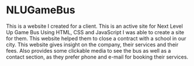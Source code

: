 # NLUGameBus
This is a website I created for a client. This is an active site for Next Level Up Game Bus
Using HTML, CSS and JavaScript I was able to create a site for them. This website helped them to close a contract with a school in our city.
This website gives insight on the company, their services and their fees. Also provides some clickable media to see the bus as well as a 
contact section, as they prefer phone and e-mail for booking their services.
